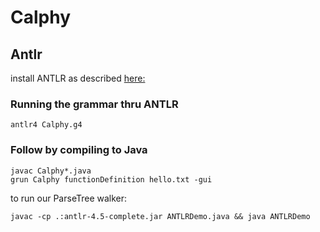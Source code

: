 # Calphy

## Antlr
install ANTLR as described [here:](https://theantlrguy.atlassian.net/wiki/display/ANTLR4/Getting+Started+with+ANTLR+v4)

### Running the grammar thru ANTLR
```
antlr4 Calphy.g4
```
### Follow by compiling to Java
```
javac Calphy*.java
grun Calphy functionDefinition hello.txt -gui
```

to run our ParseTree walker:
```
javac -cp .:antlr-4.5-complete.jar ANTLRDemo.java && java ANTLRDemo
```
